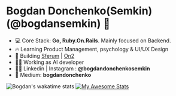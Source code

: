 <h1 align="left">Bogdan Donchenko(Semkin) (@bogdansemkin) 👋</h1>

- 💻 Core Stack: **Go, Ruby.On.Rails**. Mainly focused on Backend.
- 🔥 Learning Product Management, psychology & UI/UX Design
- 🚀 Building <a href="https://sferum.ru" target="blank">Sferum</a>
| <a href="https://www.on2.com/"  target="blank">On2</a>
- 👨‍🔬 Working as AI developer
- 👨‍💻 Linkedin | Instagram : **@bogdandonchenkosemkin**
- 📖 Medium: **bogdandonchenko**

![Bogdan's wakatime stats](https://github-readme-stats.vercel.app/api/top-langs/?username=bogdansemkin&layout=compact)
[![My Awesome Stats](https://awesome-github-stats.azurewebsites.net/user-stats/bogdansemkin?cardType=github&theme=vue-dark&Background=0D0D0D)](https://git.io/awesome-stats-card)
